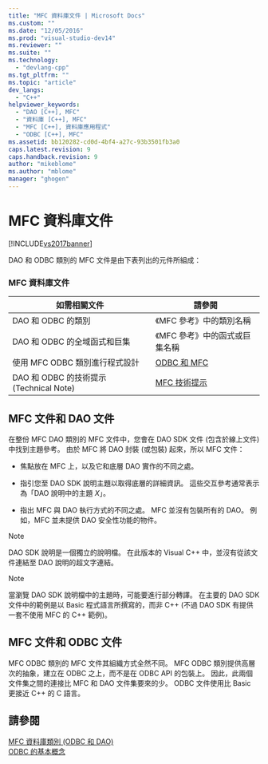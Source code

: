 ```yaml
---
title: "MFC 資料庫文件 | Microsoft Docs"
ms.custom: ""
ms.date: "12/05/2016"
ms.prod: "visual-studio-dev14"
ms.reviewer: ""
ms.suite: ""
ms.technology: 
  - "devlang-cpp"
ms.tgt_pltfrm: ""
ms.topic: "article"
dev_langs: 
  - "C++"
helpviewer_keywords: 
  - "DAO [C++], MFC"
  - "資料庫 [C++], MFC"
  - "MFC [C++], 資料庫應用程式"
  - "ODBC [C++], MFC"
ms.assetid: bb120282-cd0d-4bf4-a27c-93b3501fb3a0
caps.latest.revision: 9
caps.handback.revision: 9
author: "mikeblome"
ms.author: "mblome"
manager: "ghogen"
---
```

# MFC 資料庫文件
[!INCLUDE[vs2017banner](../assembler/inline/includes/vs2017banner.md)]

DAO 和 ODBC 類別的 MFC 文件是由下表列出的元件所組成：  
  
### MFC 資料庫文件  
  
|如需相關文件|請參閱|  
|------------|---------|  
|DAO 和 ODBC 的類別|《MFC 參考》中的類別名稱|  
|DAO 和 ODBC 的全域函式和巨集|《MFC 參考》中的函式或巨集名稱|  
|使用 MFC ODBC 類別進行程式設計|[ODBC 和 MFC](../data/odbc/odbc-and-mfc.md)|  
|DAO 和 ODBC 的技術提示 \(Technical Note\)|[MFC 技術提示](../mfc/technical-notes-by-category.md)|  
  
##  <a name="_core_mfc_documentation_and_dao_documentation"></a> MFC 文件和 DAO 文件  
 在整份 MFC DAO 類別的 MFC 文件中，您會在 DAO SDK 文件 \(包含於線上文件\) 中找到主題參考。  由於 MFC 將 DAO 封裝 \(或包裝\) 起來，所以 MFC 文件：  
  
-   焦點放在 MFC 上，以及它和底層 DAO 實作的不同之處。  
  
-   指引您至 DAO SDK 說明主題以取得底層的詳細資訊。  這些交互參考通常表示為「DAO 說明中的主題 *X*」。  
  
-   指出 MFC 與 DAO 執行方式的不同之處。  MFC 並沒有包裝所有的 DAO。  例如，MFC 並未提供 DAO 安全性功能的物件。  
  
> [!NOTE]
>  DAO SDK 說明是一個獨立的說明檔。  在此版本的 Visual C\+\+ 中，並沒有從該文件連結至 DAO 說明的超文字連結。  
  
> [!NOTE]
>  當瀏覽 DAO SDK 說明檔中的主題時，可能要進行部分轉譯。  在主要的 DAO SDK 文件中的範例是以 Basic 程式語言所撰寫的，而非 C\+\+ \(不過 DAO SDK 有提供一套不使用 MFC 的 C\+\+ 範例\)。  
  
##  <a name="_core_mfc_documentation_and_odbc_documentation"></a> MFC 文件和 ODBC 文件  
 MFC ODBC 類別的 MFC 文件其組織方式全然不同。  MFC ODBC 類別提供高層次的抽象，建立在 ODBC 之上，而不是在 ODBC API 的包裝上。  因此，此兩個文件集之間的連接比 MFC 和 DAO 文件集要來的少。  ODBC 文件使用比 Basic 更接近 C\+\+ 的 C 語言。  
  
## 請參閱  
 [MFC 資料庫類別 \(ODBC 和 DAO\)](../data/mfc-database-classes-odbc-and-dao.md)   
 [ODBC 的基本概念](../data/odbc/odbc-basics.md)